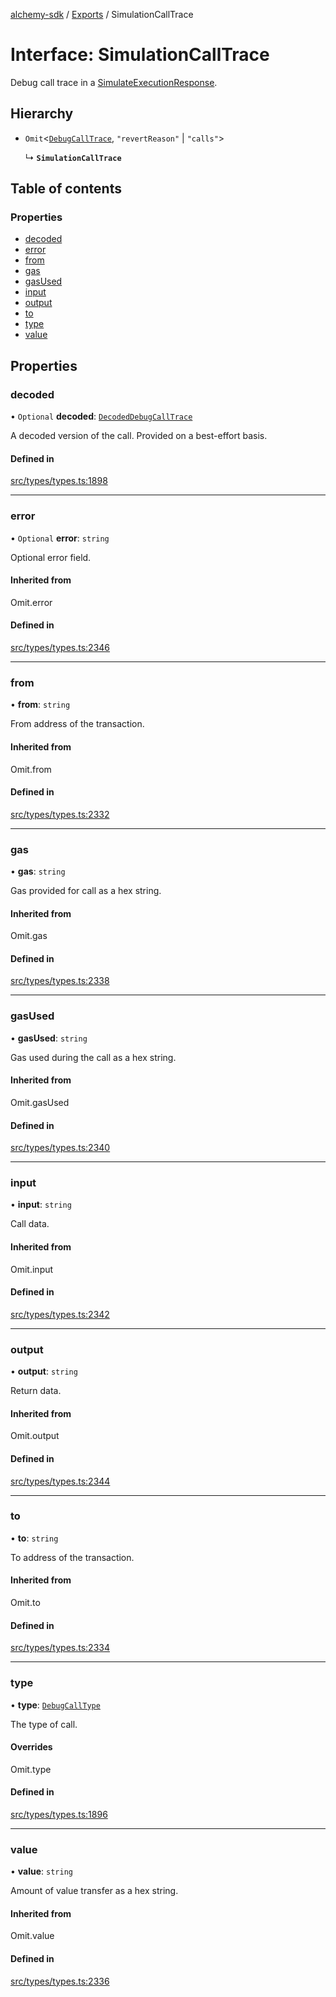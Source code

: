 [alchemy-sdk](../README.md) / [Exports](../modules.md) / SimulationCallTrace

# Interface: SimulationCallTrace

Debug call trace in a [SimulateExecutionResponse](SimulateExecutionResponse.md).

## Hierarchy

- `Omit`<[`DebugCallTrace`](DebugCallTrace.md), ``"revertReason"`` \| ``"calls"``\>

  ↳ **`SimulationCallTrace`**

## Table of contents

### Properties

- [decoded](SimulationCallTrace.md#decoded)
- [error](SimulationCallTrace.md#error)
- [from](SimulationCallTrace.md#from)
- [gas](SimulationCallTrace.md#gas)
- [gasUsed](SimulationCallTrace.md#gasused)
- [input](SimulationCallTrace.md#input)
- [output](SimulationCallTrace.md#output)
- [to](SimulationCallTrace.md#to)
- [type](SimulationCallTrace.md#type)
- [value](SimulationCallTrace.md#value)

## Properties

### decoded

• `Optional` **decoded**: [`DecodedDebugCallTrace`](DecodedDebugCallTrace.md)

A decoded version of the call. Provided on a best-effort basis.

#### Defined in

[src/types/types.ts:1898](https://github.com/alchemyplatform/alchemy-sdk-js/blob/dc20ee4/src/types/types.ts#L1898)

___

### error

• `Optional` **error**: `string`

Optional error field.

#### Inherited from

Omit.error

#### Defined in

[src/types/types.ts:2346](https://github.com/alchemyplatform/alchemy-sdk-js/blob/dc20ee4/src/types/types.ts#L2346)

___

### from

• **from**: `string`

From address of the transaction.

#### Inherited from

Omit.from

#### Defined in

[src/types/types.ts:2332](https://github.com/alchemyplatform/alchemy-sdk-js/blob/dc20ee4/src/types/types.ts#L2332)

___

### gas

• **gas**: `string`

Gas provided for call as a hex string.

#### Inherited from

Omit.gas

#### Defined in

[src/types/types.ts:2338](https://github.com/alchemyplatform/alchemy-sdk-js/blob/dc20ee4/src/types/types.ts#L2338)

___

### gasUsed

• **gasUsed**: `string`

Gas used during the call as a hex string.

#### Inherited from

Omit.gasUsed

#### Defined in

[src/types/types.ts:2340](https://github.com/alchemyplatform/alchemy-sdk-js/blob/dc20ee4/src/types/types.ts#L2340)

___

### input

• **input**: `string`

Call data.

#### Inherited from

Omit.input

#### Defined in

[src/types/types.ts:2342](https://github.com/alchemyplatform/alchemy-sdk-js/blob/dc20ee4/src/types/types.ts#L2342)

___

### output

• **output**: `string`

Return data.

#### Inherited from

Omit.output

#### Defined in

[src/types/types.ts:2344](https://github.com/alchemyplatform/alchemy-sdk-js/blob/dc20ee4/src/types/types.ts#L2344)

___

### to

• **to**: `string`

To address of the transaction.

#### Inherited from

Omit.to

#### Defined in

[src/types/types.ts:2334](https://github.com/alchemyplatform/alchemy-sdk-js/blob/dc20ee4/src/types/types.ts#L2334)

___

### type

• **type**: [`DebugCallType`](../enums/DebugCallType.md)

The type of call.

#### Overrides

Omit.type

#### Defined in

[src/types/types.ts:1896](https://github.com/alchemyplatform/alchemy-sdk-js/blob/dc20ee4/src/types/types.ts#L1896)

___

### value

• **value**: `string`

Amount of value transfer as a hex string.

#### Inherited from

Omit.value

#### Defined in

[src/types/types.ts:2336](https://github.com/alchemyplatform/alchemy-sdk-js/blob/dc20ee4/src/types/types.ts#L2336)
